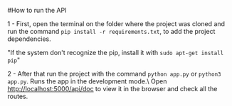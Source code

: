 #How to run the API

1 - First, open the terminal on the folder where the project was cloned and run the command `pip install -r requirements.txt`, to add the project dependencies.

"If the system don't recognize the pip, install it with `sudo apt-get install pip`"

2 - After that run the project with the command `python app.py` or `python3 app.py`. Runs the app in the development mode.\ Open [http://localhost:5000/api/doc](http://localhost:5000/doc) to view it in the browser and check all the routes.
